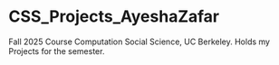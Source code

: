# CSS_Projects_AyeshaZafar
Fall 2025 Course Computation Social Science, UC Berkeley. Holds my Projects for the semester.
